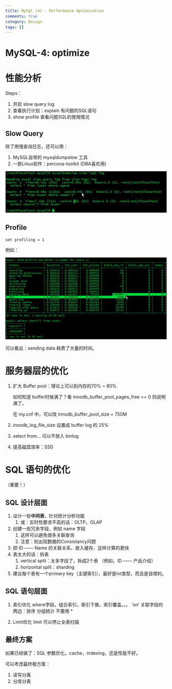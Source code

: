 ```yaml
---
title: MySql (4) - Performance Optimization
comments: true
category: Design
tags: []
---
```


# MySQL-4: optimize

# 性能分析

Steps：

1. 开启 slow query log
1. 查看执行计划：explain 有问题的SQL语句
1. show profile 查看问题SQL的使用情况

## Slow Query

除了用慢查询日志，还可以用：

1. MySQL自带的 mysqldumpslow 工具
1. 一款Linux软件：percona-toolkit (DBA喜欢用)

![](/images/mysql-dumpslow-slow-query.png)

## Profile

```
set profiling = 1
```

例如：

![](/images/mysql-profiling-for-query.png)

可以看出：sending data 耗费了大量的时间。

# 服务器层的优化

1. 扩大 Buffer pool：理论上可以到内存的70% ~ 80%

	如何知道 buffer时候满了？看 innodb_buffer_pool_pages_free == 0 则说明满了。
	
	在 my.cnf 中，可以改 innodb_buffer_pool_size = 750M
	
1. innodb_log_file_size 设置成 buffer log 的 25%

1. select from... 可以不放入 binlog

1. 提高磁盘效率：SSD

# SQL 语句的优化

（重要！）

## SQL 设计层面

1. 设计一些**中间表**，针对统计分析功能
	1. 或：实时性要求不高的话：OLTP，OLAP
1. 创建一些冗余字段，例如 name 字段
	1. 这样可以避免很多关联查询
	1. 注意：别出现数据的Consistancy问题
1. 把 ID —— Name 的关联关系，放入缓存，这样计算的更快
1. 表太大的话：拆表
	1. vertical split：太多字段了，拆成2个表 （例如，ID —— 产品介绍）
	1. horizontal split：sharding
1. 建议每个表有一个primary key（主键索引），最好是int类型，而且是自增的。

## SQL 语句层面

1. 索引优化
	where字段，组合索引，索引下推，索引覆盖。。。
	‘on’ 关联字段的两边：排序 分组统计
	不要用 *

1. Limit优化
	limit 可以停止全表扫描

## 最终方案

如果已经做了：SQL 参数优化，cache，indexing，还是性能不好。

可以考虑最终极方案：

1. 读写分离
1. 分库分表
